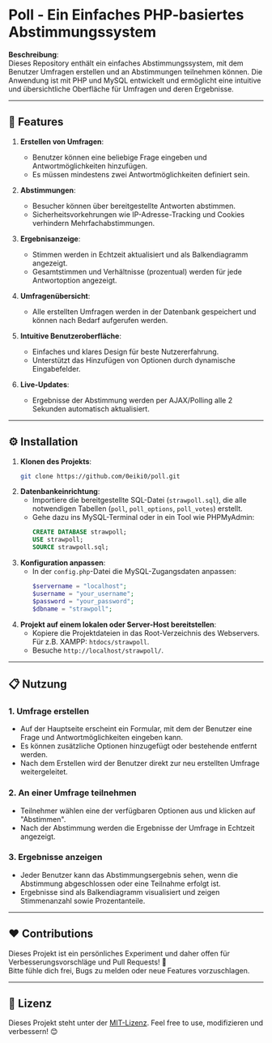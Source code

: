 # Poll - Ein Einfaches PHP-basiertes Abstimmungssystem
 
**Beschreibung**:  
Dieses Repository enthält ein einfaches Abstimmungssystem, mit dem Benutzer Umfragen erstellen und an Abstimmungen teilnehmen können. Die Anwendung ist mit PHP und MySQL entwickelt und ermöglicht eine intuitive und übersichtliche Oberfläche für Umfragen und deren Ergebnisse.

---

## 🚀 **Features**

1. **Erstellen von Umfragen**:
   - Benutzer können eine beliebige Frage eingeben und Antwortmöglichkeiten hinzufügen.
   - Es müssen mindestens zwei Antwortmöglichkeiten definiert sein.

2. **Abstimmungen**:
   - Besucher können über bereitgestellte Antworten abstimmen.
   - Sicherheitsvorkehrungen wie IP-Adresse-Tracking und Cookies verhindern Mehrfachabstimmungen.

3. **Ergebnisanzeige**:
   - Stimmen werden in Echtzeit aktualisiert und als Balkendiagramm angezeigt.
   - Gesamtstimmen und Verhältnisse (prozentual) werden für jede Antwortoption angezeigt.

4. **Umfragenübersicht**:
   - Alle erstellten Umfragen werden in der Datenbank gespeichert und können nach Bedarf aufgerufen werden.

5. **Intuitive Benutzeroberfläche**:
   - Einfaches und klares Design für beste Nutzererfahrung.
   - Unterstützt das Hinzufügen von Optionen durch dynamische Eingabefelder.

6. **Live-Updates**:
   - Ergebnisse der Abstimmung werden per AJAX/Polling alle 2 Sekunden automatisch aktualisiert.

---

## ⚙️ **Installation**

1. **Klonen des Projekts**:
   ```bash
   git clone https://github.com/0eiki0/poll.git
   ```
2. **Datenbankeinrichtung**:
   - Importiere die bereitgestellte SQL-Datei (`strawpoll.sql`), die alle notwendigen Tabellen (`poll`, `poll_options`, `poll_votes`) erstellt.
   - Gehe dazu ins MySQL-Terminal oder in ein Tool wie PHPMyAdmin:
     ```sql
     CREATE DATABASE strawpoll;
     USE strawpoll;
     SOURCE strawpoll.sql;
     ```
3. **Konfiguration anpassen**:
   - In der `config.php`-Datei die MySQL-Zugangsdaten anpassen:
     ```php
     $servername = "localhost";
     $username = "your_username";
     $password = "your_password";
     $dbname = "strawpoll";
     ```
4. **Projekt auf einem lokalen oder Server-Host bereitstellen**:
   - Kopiere die Projektdateien in das Root-Verzeichnis des Webservers.  
     Für z.B. XAMPP: `htdocs/strawpoll`.
   - Besuche `http://localhost/strawpoll/`.

---

## 📋 **Nutzung**

### 1. **Umfrage erstellen**
   - Auf der Hauptseite erscheint ein Formular, mit dem der Benutzer eine Frage und Antwortmöglichkeiten eingeben kann.
   - Es können zusätzliche Optionen hinzugefügt oder bestehende entfernt werden.
   - Nach dem Erstellen wird der Benutzer direkt zur neu erstellten Umfrage weitergeleitet.

### 2. **An einer Umfrage teilnehmen**
   - Teilnehmer wählen eine der verfügbaren Optionen aus und klicken auf "Abstimmen".
   - Nach der Abstimmung werden die Ergebnisse der Umfrage in Echtzeit angezeigt.

### 3. **Ergebnisse anzeigen**
   - Jeder Benutzer kann das Abstimmungsergebnis sehen, wenn die Abstimmung abgeschlossen oder eine Teilnahme erfolgt ist.
   - Ergebnisse sind als Balkendiagramm visualisiert und zeigen Stimmenanzahl sowie Prozentanteile.

---

## ❤️ **Contributions**

Dieses Projekt ist ein persönliches Experiment und daher offen für Verbesserungsvorschläge und Pull Requests! 🎉  
Bitte fühle dich frei, Bugs zu melden oder neue Features vorzuschlagen.

---

## 📜 **Lizenz**

Dieses Projekt steht unter der [MIT-Lizenz](LICENSE). Feel free to use, modifizieren und verbessern! 😊
